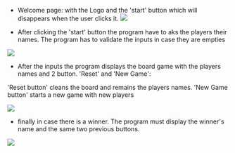 

* Welcome page: with the Logo and the 'start' button which will disappears when the user clicks it.
<a href="http://smykserhi.com/Tic/" alt="Tic tac toe"><img src="./src/images/finalLook/welcome.png"></a>

* After clicking the 'start' button the program have to aks the players their names. The program has to validate the inputs in case they are empties

<a href="http://smykserhi.com/Tic/" alt="Tic tac toe"><img src="./src/images/finalLook/inputs.png"></a>

* After the inputs the program displays the board game with the players names and 2 button. 'Reset' and 'New Game':

'Reset button' cleans the board and remains the players names. 
'New Game button' starts a new game with new players

<a href="http://smykserhi.com/Tic/" alt="Tic tac toe"><img src="./src/images/finalLook/beginning.png"></a>

* finally in case there is a winner. The program must display the winner's name and the same two previous buttons.

<a href="http://smykserhi.com/Tic/" alt="Tic tac toe"><img src="./src/images/finalLook/winner.png"></a>


